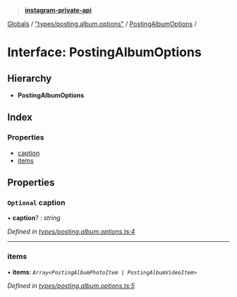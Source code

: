 > **[instagram-private-api](../README.md)**

[Globals](../globals.md) / ["types/posting.album.options"](../modules/_types_posting_album_options_.md) / [PostingAlbumOptions](_types_posting_album_options_.postingalbumoptions.md) /

# Interface: PostingAlbumOptions

## Hierarchy

* **PostingAlbumOptions**

## Index

### Properties

* [caption](_types_posting_album_options_.postingalbumoptions.md#optional-caption)
* [items](_types_posting_album_options_.postingalbumoptions.md#items)

## Properties

### `Optional` caption

• **caption**? : *string*

*Defined in [types/posting.album.options.ts:4](https://github.com/Nerixyz/instagram-private-api/blob/e5037ee/src/types/posting.album.options.ts#L4)*

___

###  items

• **items**: *`Array<PostingAlbumPhotoItem | PostingAlbumVideoItem>`*

*Defined in [types/posting.album.options.ts:5](https://github.com/Nerixyz/instagram-private-api/blob/e5037ee/src/types/posting.album.options.ts#L5)*